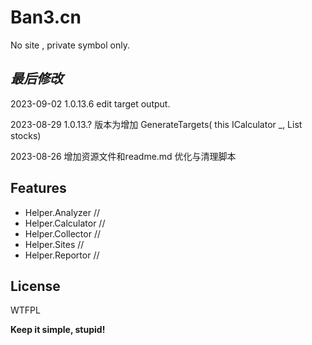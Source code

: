 ﻿# Ban3.cn
No site , private symbol only.

## _最后修改_

2023-09-02
1.0.13.6
edit target output.

2023-08-29
1.0.13.? 版本为增加 GenerateTargets(
        this ICalculator _,
        List<Stock> stocks)

2023-08-26
增加资源文件和readme.md
优化与清理脚本

## Features

- Helper.Analyzer       //
- Helper.Calculator     //
- Helper.Collector      //
- Helper.Sites          //
- Helper.Reportor       //

## License

WTFPL

**Keep it simple, stupid!**